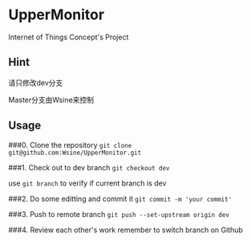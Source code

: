 # UpperMonitor
Internet of Things Concept's Project

## Hint

请只修改dev分支

Master分支由Wsine来控制

## Usage

###0. Clone the repository
`git clone git@github.com:Wsine/UpperMonitor.git`

###1. Check out to dev branch
`git checkout dev`

use `git branch` to verify if current branch is dev

###2. Do some editting and commit it
`git commit -m 'your commit'`

###3. Push to remote branch
`git push --set-upstream origin dev`

###4. Review each other's work
remember to switch branch on Github

